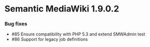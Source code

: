# Semantic MediaWiki 1.9.0.2

### Bug fixes

* #85 Ensure compatibility with PHP 5.3 and extend SMWAdmin test
* #86 Support for legacy job definitions
